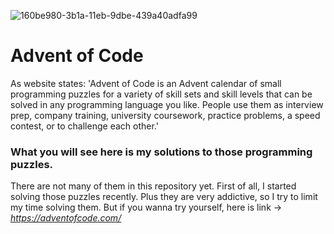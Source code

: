 ![160be980-3b1a-11eb-9dbe-439a40adfa99](https://github.com/kolmi93/Advent_of_Code/assets/129217792/e46d3da4-4a0d-44fb-ad5e-dd03c711fb39)

#  Advent of Code

As website states: 'Advent of Code is an Advent calendar of small programming puzzles for a variety of skill sets and skill levels that can be solved in any programming language you like.
People use them as interview prep, company training, university coursework, practice problems, a speed contest, or to challenge each other.'

### What you will see here is my solutions to those programming puzzles.
There are not many of them in this repository yet. First of all, I started solving those puzzles recently. Plus they are very addictive, so I try to limit my time solving them.
But if you wanna try yourself, here is link -> *https://adventofcode.com/*
